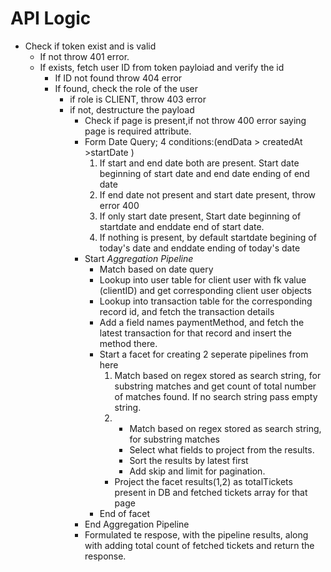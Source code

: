 # API Logic

- Check if token exist and is valid
  - If not throw 401 error.
  - If exists, fetch user ID from token payloiad and verify the id
    - If ID not found throw 404 error
    - If found, check the role of the user
      - if role is CLIENT, throw 403 error
      - if not, destructure the payload
        - Check if page is present,if not throw 400 error saying page is required attribute.
        - Form Date Query; 4 conditions:(endData > createdAt >startDate )
          1. If start and end date both are present. Start date beginning of start date and end date ending of end date
          2. If end date not present and start date present, throw error 400
          3. If only start date present, Start date beginning of startdate and enddate end of start date.
          4. If nothing is present, by default startdate begining of today's date and enddate ending of today's date
        - Start _Aggregation Pipeline_
          - Match based on date query
          - Lookup into user table for client user with fk value (clientID) and get corresponding client user objects
          - Lookup into transaction table for the corresponding record id, and fetch the transaction details
          - Add a field names paymentMethod, and fetch the latest transaction for that record and insert the method there.
          - Start a facet for creating 2 seperate pipelines from here
            1. Match based on regex stored as search string, for substring matches and get count of total number of matches found. If no search string pass empty string.
            2. - Match based on regex stored as search string, for substring matches
               - Select what fields to project from the results.
               - Sort the results by latest first
               - Add skip and limit for pagination.
            - Project the facet results(1,2) as totalTickets present in DB and fetched tickets array for that page
          - End of facet
        - End Aggregation Pipeline
        - Formulated te respose, with the pipeline results, along with adding total count of fetched tickets and return the response.
